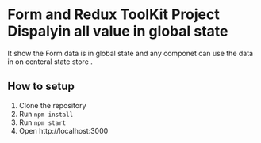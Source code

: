# Form and Redux ToolKit Project Dispalyin all value in global state

It show the Form data is in global state and any componet can use the data in
on centeral state store .


## How to setup

1. Clone the repository
2. Run `npm install`
3. Run `npm start`
4. Open http://localhost:3000